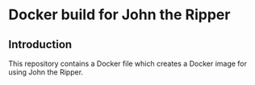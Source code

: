 # Docker build for John the Ripper

## Introduction

This repository contains a Docker file which creates a Docker image for
using John the Ripper.